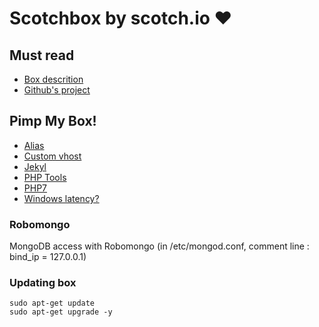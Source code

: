 # Scotchbox by scotch.io :heart:

## Must read

* [Box descrition](https://box.scotch.io/)
* [Github's project](https://github.com/scotch-io/scotch-box)

## Pimp My Box!

* [Alias](pimpMyBox/alias.md)
* [Custom vhost](pimpMyBox/custom-vhost.md)
* [Jekyl](pimpMyBox/jekyll.md)
* [PHP Tools](pimpMyBox/phpTools.md)
* [PHP7](pimpMyBox/php7.md)
* [Windows latency?](pimpMyBox/speedup.md)

### Robomongo

MongoDB access with Robomongo (in /etc/mongod.conf, comment line : bind_ip = 127.0.0.1)

### Updating box

```
sudo apt-get update
sudo apt-get upgrade -y
```
